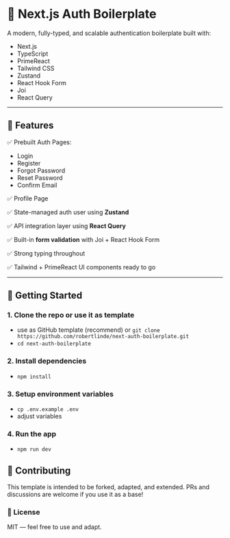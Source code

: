 # 🔐 Next.js Auth Boilerplate

A modern, fully-typed, and scalable authentication boilerplate built with:

- Next.js
- TypeScript
- PrimeReact
- Tailwind CSS
- Zustand
- React Hook Form
- Joi
- React Query

---

## 🚀 Features

✅ Prebuilt Auth Pages:

- Login
- Register
- Forgot Password
- Reset Password
- Confirm Email

✅ Profile Page

✅ State-managed auth user using **Zustand**

✅ API integration layer using **React Query**

✅ Built-in **form validation** with Joi + React Hook Form

✅ Strong typing throughout

✅ Tailwind + PrimeReact UI components ready to go

---

## 🧪 Getting Started

### 1. Clone the repo or use it as template

- use as GitHub template (recommend) or `git clone https://github.com/robertlinde/next-auth-boilerplate.git`
- `cd next-auth-boilerplate`

### 2. Install dependencies

- `npm install`

### 3. Setup environment variables

- `cp .env.example .env`
- adjust variables

### 4. Run the app

- `npm run dev`

## 🤝 Contributing

This template is intended to be forked, adapted, and extended. PRs and discussions are welcome if you use it as a base!

### 📝 License

MIT — feel free to use and adapt.
